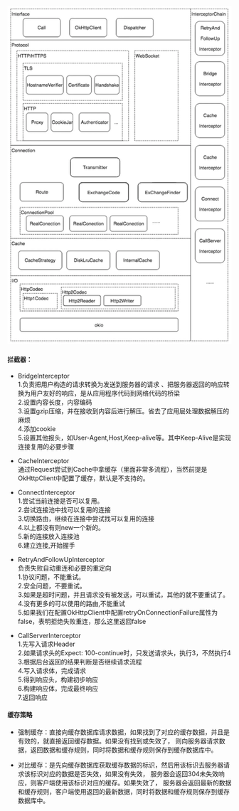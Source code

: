 ![](../../picture/17263137-2e771d5a4719b6d7.webp)


#### 拦截器：

- BridgeInterceptor   
1.负责把用户构造的请求转换为发送到服务器的请求 、把服务器返回的响应转换为用户友好的响应，是从应用程序代码到网络代码的桥梁      
2.设置内容长度，内容编码     
3.设置gzip压缩，并在接收到内容后进行解压。省去了应用层处理数据解压的麻烦   
4.添加cookie    
5.设置其他报头，如User-Agent,Host,Keep-alive等。其中Keep-Alive是实现连接复用的必要步骤    

- CacheInterceptor    
通过Request尝试到Cache中拿缓存（里面非常多流程），当然前提是OkHttpClient中配置了缓存，默认是不支持的。

- ConnectInterceptor    
1.尝试当前连接是否可以复用。   
2.尝试连接池中找可以复用的连接    
3.切换路由，继续在连接中尝试找可以复用的连接   
4.以上都没有则new一个新的。    
5.新的连接放入连接池   
6.建立连接,开始握手   

- RetryAndFollowUpInterceptor   
负责失败自动重连和必要的重定向   
1.协议问题，不能重试。    
2.安全问题，不要重试。    
3.如果是超时问题，并且请求没有被发送，可以重试，其他的就不要重试了。   
4.没有更多的可以使用的路由,不能重试   
5.如果我们在配置OkHttpClient中配置retryOnConnectionFailure属性为false，表明拒绝失败重连，那么这里返回false   

- CallServerInterceptor   
1.先写入请求Header   
2.如果请求头的Expect: 100-continue时，只发送请求头，执行3，不然执行4    
3.根据后台返回的结果判断是否继续请求流程   
4.写入请求体，完成请求    
5.得到响应头，构建初步响应    
6.构建响应体，完成最终响应    
7.返回响应    

#### 缓存策略   
 - 强制缓存：直接向缓存数据库请求数据，如果找到了对应的缓存数据，并且是有效的，就直接返回缓存数据。如果没有找到或失效了，
则向服务器请求数据，返回数据和缓存规则，同时将数据和缓存规则保存到缓存数据库中。    

- 对比缓存：是先向缓存数据库获取缓存数据的标识，然后用该标识去服务器请求该标识对应的数据是否失效，如果没有失效，
服务器会返回304未失效响应，则客户端使用该标识对应的缓存。如果失效了，
服务器会返回最新的数据和缓存规则，客户端使用返回的最新数据，同时将数据和缓存规则保存到缓存数据库中。




